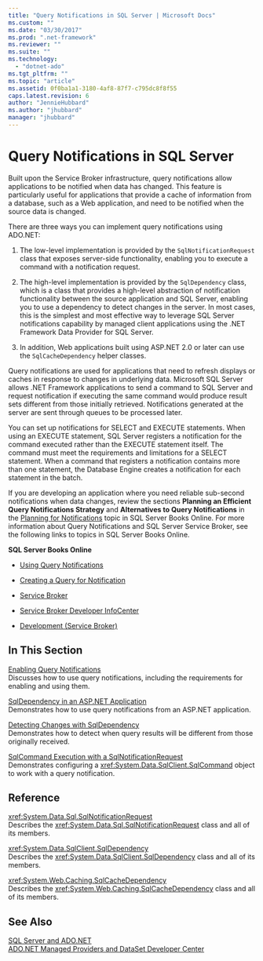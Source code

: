 ```yaml
---
title: "Query Notifications in SQL Server | Microsoft Docs"
ms.custom: ""
ms.date: "03/30/2017"
ms.prod: ".net-framework"
ms.reviewer: ""
ms.suite: ""
ms.technology: 
  - "dotnet-ado"
ms.tgt_pltfrm: ""
ms.topic: "article"
ms.assetid: 0f0ba1a1-3180-4af8-87f7-c795dc8f8f55
caps.latest.revision: 6
author: "JennieHubbard"
ms.author: "jhubbard"
manager: "jhubbard"
---
```

# Query Notifications in SQL Server
Built upon the Service Broker infrastructure, query notifications allow applications to be notified when data has changed. This feature is particularly useful for applications that provide a cache of information from a database, such as a Web application, and need to be notified when the source data is changed.  
  
 There are three ways you can implement query notifications using ADO.NET:  
  
1.  The low-level implementation is provided by the `SqlNotificationRequest` class that exposes server-side functionality, enabling you to execute a command with a notification request.  
  
2.  The high-level implementation is provided by the `SqlDependency` class, which is a class that provides a high-level abstraction of notification functionality between the source application and SQL Server, enabling you to use a dependency to detect changes in the server. In most cases, this is the simplest and most effective way to leverage SQL Server notifications capability by managed client applications using the .NET Framework Data Provider for SQL Server.  
  
3.  In addition, Web applications built using ASP.NET 2.0 or later can use the `SqlCacheDependency` helper classes.  
  
 Query notifications are used for applications that need to refresh displays or caches in response to changes in underlying data. Microsoft SQL Server allows .NET Framework applications to send a command to SQL Server and request notification if executing the same command would produce result sets different from those initially retrieved. Notifications generated at the server are sent through queues to be processed later.  
  
 You can set up notifications for SELECT and EXECUTE statements. When using an EXECUTE statement, SQL Server registers a notification for the command executed rather than the EXECUTE statement itself. The command must meet the requirements and limitations for a SELECT statement. When a command that registers a notification contains more than one statement, the Database Engine creates a notification for each statement in the batch.  
  
 If you are developing an application where you need reliable sub-second notifications when data changes, review the sections **Planning an Efficient Query Notifications Strategy** and **Alternatives to Query Notifications** in the [Planning for Notifications](http://go.microsoft.com/fwlink/?LinkId=211984) topic in SQL Server Books Online. For more information about Query Notifications and SQL Server Service Broker, see the following links to topics in SQL Server Books Online.  
  
 **SQL Server Books Online**  
  
-   [Using Query Notifications](http://msdn.microsoft.com/library/ms175110.aspx)  
  
-   [Creating a Query for Notification](http://msdn.microsoft.com/library/ms181122.aspx)  
  
-   [Service Broker](http://msdn.microsoft.com/library/bb522889.aspx)  
  
-   [Service Broker Developer InfoCenter](http://msdn.microsoft.com/library/ms166100.aspx)  
  
-   [Development (Service Broker)](http://msdn.microsoft.com/library/bb522908.aspx)  
  
## In This Section  
 [Enabling Query Notifications](../../../../../docs/framework/data/adonet/sql/enabling-query-notifications.md)  
 Discusses how to use query notifications, including the requirements for enabling and using them.  
  
 [SqlDependency in an ASP.NET Application](../../../../../docs/framework/data/adonet/sql/sqldependency-in-an-aspnet-app.md)  
 Demonstrates how to use query notifications from an ASP.NET application.  
  
 [Detecting Changes with SqlDependency](../../../../../docs/framework/data/adonet/sql/detecting-changes-with-sqldependency.md)  
 Demonstrates how to detect when query results will be different from those originally received.  
  
 [SqlCommand Execution with a SqlNotificationRequest](../../../../../docs/framework/data/adonet/sql/sqlcommand-execution-with-a-sqlnotificationrequest.md)  
 Demonstrates configuring a <xref:System.Data.SqlClient.SqlCommand> object to work with a query notification.  
  
## Reference  
 <xref:System.Data.Sql.SqlNotificationRequest>  
 Describes the <xref:System.Data.Sql.SqlNotificationRequest> class and all of its members.  
  
 <xref:System.Data.SqlClient.SqlDependency>  
 Describes the <xref:System.Data.SqlClient.SqlDependency> class and all of its members.  
  
 <xref:System.Web.Caching.SqlCacheDependency>  
 Describes the <xref:System.Web.Caching.SqlCacheDependency> class and all of its members.  
  
## See Also  
 [SQL Server and ADO.NET](../../../../../docs/framework/data/adonet/sql/index.md)   
 [ADO.NET Managed Providers and DataSet Developer Center](http://go.microsoft.com/fwlink/?LinkId=217917)